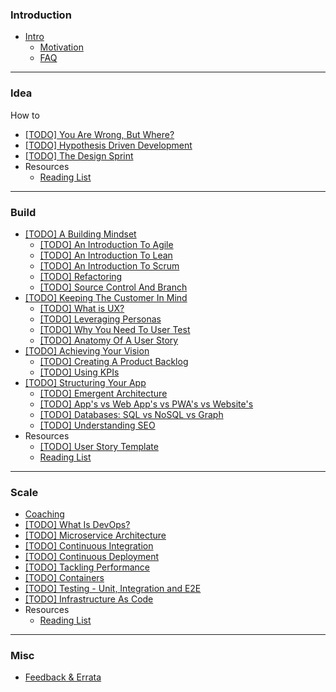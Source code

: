 ### Introduction

* [Intro](README.md)
  * [Motivation](docs/1-intro/motivation.md)
  * [FAQ](docs/1-intro/faq.md)

----

### Idea

How to

  * [ [TODO] You Are Wrong, But Where?]()
  * [ [TODO] Hypothesis Driven Development ]()
  * [ [TODO] The Design Sprint ]()
  * Resources
    * [Reading List](docs/2-idea/reading_list.md)

----

### Build

  * [ [TODO] A Building Mindset ]()
    * [ [TODO] An Introduction To Agile ]()
    * [ [TODO] An Introduction To Lean ]()
    * [ [TODO] An Introduction To Scrum ]()
    * [ [TODO] Refactoring ]()
    * [ [TODO] Source Control And Branch ]()
  * [ [TODO] Keeping The Customer In Mind ]()
    * [ [TODO] What is UX? ]()
    * [ [TODO] Leveraging Personas ]()
    * [ [TODO] Why You Need To User Test ]()
    * [ [TODO] Anatomy Of A User Story ]()
  * [ [TODO] Achieving Your Vision ]()
    * [ [TODO] Creating A Product Backlog ]()
    * [ [TODO] Using KPIs ]()
  * [ [TODO] Structuring Your App ]()
    * [ [TODO] Emergent Architecture ]()
    * [ [TODO] App's vs Web App's vs PWA's vs Website's ]()
    * [ [TODO] Databases: SQL vs NoSQL vs Graph ]()
    * [ [TODO] Understanding SEO ]()
  * Resources
    * [[TODO] User Story Template ]()
    * [Reading List](docs/3-build/reading_list.md)

----

### Scale

  * [ Coaching ](docs/5-scale/coaching.md)
  * [ [TODO] What Is DevOps? ]()
  * [ [TODO] Microservice Architecture ]()
  * [ [TODO] Continuous Integration ]()
  * [ [TODO] Continuous Deployment ]()
  * [ [TODO] Tackling Performance ]()
  * [ [TODO] Containers ]()
  * [ [TODO] Testing - Unit, Integration and E2E ]()
  * [ [TODO] Infrastructure As Code ]()
  * Resources
    * [Reading List](docs/5-scale/reading_list.md)

----

### Misc

  * [Feedback & Errata](docs/6-misc/feedback_and_errata.md)


